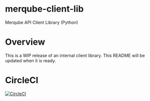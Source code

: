 # merqube-client-lib
Merqube API Client Library (Python)

# Overview
This is a WIP release of an internal client library. This README will be updated when it is ready.

# CircleCI
[![CircleCI](https://dl.circleci.com/status-badge/img/gh/merqube/merqube-client-lib/tree/main.svg?style=svg)](https://dl.circleci.com/status-badge/redirect/gh/merqube/merqube-client-lib/tree/main)
